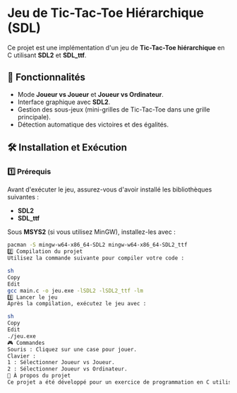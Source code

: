 # Jeu de Tic-Tac-Toe Hiérarchique (SDL)

Ce projet est une implémentation d'un jeu de **Tic-Tac-Toe hiérarchique** en C utilisant **SDL2** et **SDL_ttf**.

## 📌 Fonctionnalités
- Mode **Joueur vs Joueur** et **Joueur vs Ordinateur**.
- Interface graphique avec **SDL2**.
- Gestion des sous-jeux (mini-grilles de Tic-Tac-Toe dans une grille principale).
- Détection automatique des victoires et des égalités.

## 🛠️ Installation et Exécution

### 1️⃣ Prérequis
Avant d'exécuter le jeu, assurez-vous d'avoir installé les bibliothèques suivantes :
- **SDL2**
- **SDL_ttf**

Sous **MSYS2** (si vous utilisez MinGW), installez-les avec :
```sh
pacman -S mingw-w64-x86_64-SDL2 mingw-w64-x86_64-SDL2_ttf
2️⃣ Compilation du projet
Utilisez la commande suivante pour compiler votre code :

sh
Copy
Edit
gcc main.c -o jeu.exe -lSDL2 -lSDL2_ttf -lm
3️⃣ Lancer le jeu
Après la compilation, exécutez le jeu avec :

sh
Copy
Edit
./jeu.exe
🎮 Commandes
Souris : Cliquez sur une case pour jouer.
Clavier :
1 : Sélectionner Joueur vs Joueur.
2 : Sélectionner Joueur vs Ordinateur.
📝 À propos du projet
Ce projet a été développé pour un exercice de programmation en C utilisant SDL2. Il permet de comprendre la gestion des interfaces graphiques et de l'intelligence artificielle basique.